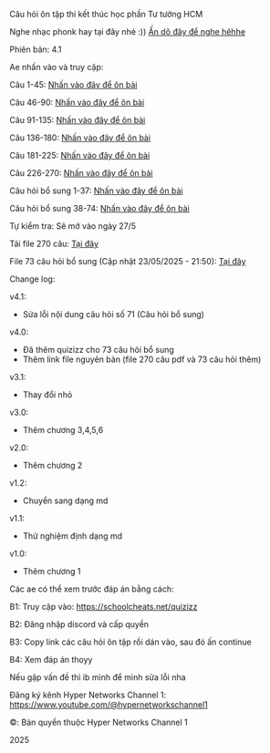 Câu hỏi ôn tập thi kết thúc học phần Tư tưởng HCM

Nghe nhạc phonk hay tại đây nhé :)) [Ấn dô đây để nghe hêhhe]( https://youtu.be/kPCuVXNmrLU?si=R1H1gEW0WI94Qa9v)

Phiên bản: 4.1

Ae nhấn vào và truy cập:

Câu 1-45: [Nhấn vào đây để ôn bài]( https://quizizz.com/join?gc=30936052)

Câu 46-90: [Nhấn vào đây để ôn bài]( https://quizizz.com/join?gc=45648884)

Câu 91-135: [Nhấn vào đây để ôn bài]( https://quizizz.com/join?gc=59476980)

Câu 136-180: [Nhấn vào đây để ôn bài]( https://quizizz.com/join?gc=32214004)

Câu 181-225: [Nhấn vào đây để ôn bài]( https://quizizz.com/join?gc=60525556)

Câu 226-270: [Nhấn vào đây để ôn bài]( https://quizizz.com/join?gc=45845492)

Câu hỏi bổ sung 1-37: [Nhấn vào đây để ôn bài]( https://quizizz.com/join?gc=21290892)

Câu hỏi bổ sung 38-74: [Nhấn vào đây để ôn bài]( https://quizizz.com/join?gc=17620876)

Tự kiểm tra: Sẽ mở vào ngày 27/5

Tải file 270 câu: [Tại đây]( https://github.com/caotu2k5/hyperstd14/blob/main/T%C6%B0%20t%C6%B0%E1%BB%9Fng%20HCM/270-TTHCM.pdf)

File 73 câu hỏi bổ sung (Cập nhật 23/05/2025 - 21:50): [Tại đây]( https://github.com/caotu2k5/hyperstd14/raw/refs/heads/main/T%C6%B0%20t%C6%B0%E1%BB%9Fng%20HCM/B%E1%BB%99%20c%C3%A2u%20h%E1%BB%8Fi%20kh%C3%B4ng%20li%C3%AAn%20quan.docx) 

Change log: 

v4.1: 

- Sửa lỗi nội dung câu hỏi số 71 (Câu hỏi bổ sung)

v4.0:

- Đã thêm quizizz cho 73 câu hỏi bổ sung
- Thêm link file nguyên bản (file 270 câu pdf và 73 câu hỏi thêm)

v3.1:

- Thay đổi nhỏ

v3.0:

- Thêm chương 3,4,5,6

v2.0:

- Thêm chương 2

v1.2:

- Chuyển sang dạng md

v1.1:

- Thử nghiệm định dạng md

v1.0:

- Thêm chương 1

Các ae có thể xem trước đáp án bằng cách:

B1: Truy cập vào: https://schoolcheats.net/quizizz

B2: Đăng nhập discord và cấp quyền

B3: Copy link các câu hỏi ôn tập rồi dán vào, sau đó ấn continue

B4: Xem đáp án thoyy

Nếu gặp vấn đề thì ib mình để mình sửa lỗi nha

Đăng ký kênh Hyper Networks Channel 1: https://www.youtube.com/@hypernetworkschannel1

©: Bản quyền thuộc Hyper Networks Channel 1

2025

